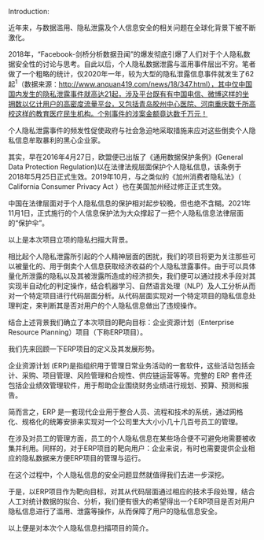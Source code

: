 Introduction:

近年来，与数据滥用、隐私泄露及个人信息安全的相关问题在全球化背景下被不断激化。

2018年，“Facebook-剑桥分析数据丑闻”的爆发彻底引爆了人们对于个人隐私数据安全性的讨论与思考。自此以后，个人隐私数据泄露与滥用事件层出不穷。笔者做了一个粗略的统计，仅2020年一年，较为大型的隐私泄露信息事件就发生了62起<sup>1</sup>（数据来源：http://www.anquan419.com/news/18/347.html），其中仅中国国内发生的隐私泄露事件就高达21起，涉及平台既有有中国电信、微博这样的坐拥数以亿计用户的高密度流量平台，又包括青岛胶州中心医院、河南重庆数千所高校这样的教育医疗民生机构。个别事件的涉案金额竟达数千万元！

个人隐私泄露事件的频发性促使政府与社会急迫地采取措施来应对这些倒卖个人隐私信息牟取暴利的黑心企业家。

其实，早在2016年4月27日，欧盟便已出版了《通用数据保护条例》(General Data Protection Regulation)以在法律法规层面保护个人隐私信息，该条例于2018年5月25日正式生效。2019年10月，与之类似的《加州消费者隐私法》（ California Consumer Privacy Act ）也在美国加州经过修正正式生效。

中国在法律层面对于个人隐私信息的保护相对起步较晚，但也绝不含糊。2021年11月1日，正式施行的个人信息保护法为大众撑起了一把个人隐私信息法律层面的“保护伞”。

以上是本次项目立项的隐私扫描大背景。

相比起个人隐私泄露所引起的个人精神层面的困扰，我们的项目将更为关注那些可以被量化的、用于倒卖个人信息获取经济收益的个人隐私泄露事件。由于可以具体量化所泄露的隐私以及其被泄露所造成的经济损失，我们便可以通过技术手段对其实现半自动化的判定操作，结合机器学习、自然语言处理（NLP）及人工分析从而对一个特定项目进行代码层面分析。从代码层面实现对一个特定项目的隐私信息处理判定，来判断其是否对用户的个人隐私信息做出了违规操作。

结合上述背景我们确立了本次项目的靶向目标：企业资源计划（Enterprise Resource Planning）项目（下称ERP项目）。

我们先来回顾一下ERP项目的定义及其发展形势。

企业资源计划 (ERP)是指组织用于管理日常业务活动的一套软件，这些活动包括会计、采购、项目管理、风险管理和合规性、供应链运营等等。完整的 ERP 套件还包括企业绩效管理软件，用于帮助企业围绕财务业绩进行规划、预算、预测和报告。

简而言之，ERP 是一套现代企业用于整合人员、流程和技术的系统，通过网格化、规格化的统筹安排来实现对一个公司里大大小小几十几百号员工的管理。

在涉及对员工的管理方面，员工的个人隐私信息在某些场合便不可避免地需要被收集并利用。同样的，对于ERP项目的靶向用户：企业来说，有时也需要提供企业相应的隐私数据来方便ERP项目的管理与运行。

在这个过程中，个人隐私信息的安全问题显然就值得我们去进一步深挖。

于是，以ERP项目作为靶向目标，对其从代码层面通过相应的技术手段处理，结合人工对统计数据的拟合、分析，我们便有很大的希望得出一个ERP项目是否对用户隐私信息进行了滥用、泄露等操作，从而保障了用户的隐私信息安全。

以上便是对本次个人隐私信息扫描项目的简介。